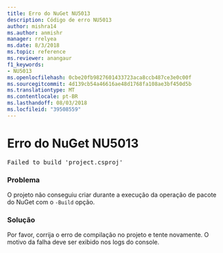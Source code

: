 ```yaml
---
title: Erro do NuGet NU5013
description: Código de erro NU5013
author: mishra14
ms.author: anmishr
manager: rrelyea
ms.date: 8/3/2018
ms.topic: reference
ms.reviewer: anangaur
f1_keywords:
- NU5013
ms.openlocfilehash: 0cbe20fb9827601433723aca8ccb487ce3e0c00f
ms.sourcegitcommit: 4d139cb54a46616ae48d1768fa108ae3bf450d5b
ms.translationtype: MT
ms.contentlocale: pt-BR
ms.lasthandoff: 08/03/2018
ms.locfileid: "39508559"
---
```

# <a name="nuget-error-nu5013"></a>Erro do NuGet NU5013
<pre>Failed to build 'project.csproj'</pre>

### <a name="issue"></a>Problema

O projeto não conseguiu criar durante a execução da operação de pacote do NuGet com o `-Build` opção.


### <a name="solution"></a>Solução

Por favor, corrija o erro de compilação no projeto e tente novamente. O motivo da falha deve ser exibido nos logs do console.

